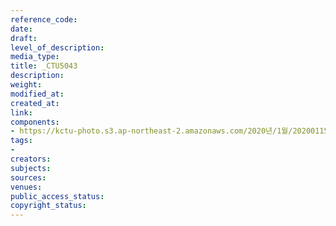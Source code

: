 ```yaml
---
reference_code: 
date: 
draft: 
level_of_description: 
media_type: 
title: _CTU5043
description: 
weight: 
modified_at: 
created_at: 
link: 
components:
- https://kctu-photo.s3.ap-northeast-2.amazonaws.com/2020년/1월/20200115_노동개악+분쇄!+노조+할+권리+쟁취!+영남대의료원+투쟁+승리!+민주노총+결의대회/_CTU5043.jpg
tags:
- 
creators: 
subjects: 
sources: 
venues: 
public_access_status: 
copyright_status: 
---
```


